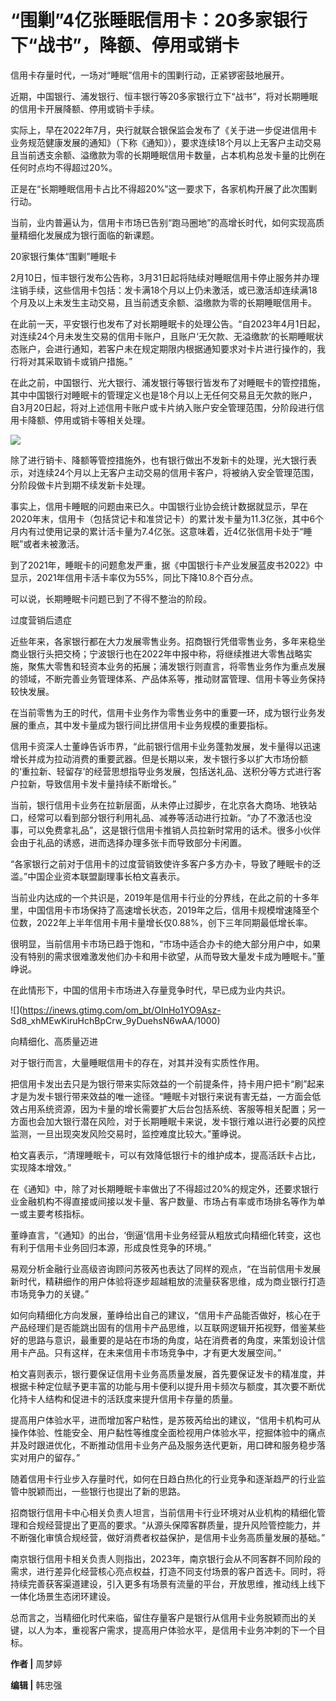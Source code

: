 # “围剿”4亿张睡眠信用卡：20多家银行下“战书”，降额、停用或销卡

信用卡存量时代，一场对“睡眠”信用卡的围剿行动，正紧锣密鼓地展开。

近期，中国银行、浦发银行、恒丰银行等20多家银行立下“战书”，将对长期睡眠的信用卡开展降额、停用或销卡手续。

实际上，早在2022年7月，央行就联合银保监会发布了《关于进一步促进信用卡业务规范健康发展的通知》（下称《通知》），要求连续18个月以上无客户主动交易且当前透支余额、溢缴款为零的长期睡眠信用卡数量，占本机构总发卡量的比例在任何时点均不得超过20%。

正是在“长期睡眠信用卡占比不得超20%”这一要求下，各家机构开展了此次围剿行动。

当前，业内普遍认为，信用卡市场已告别“跑马圈地”的高增长时代，如何实现高质量精细化发展成为银行面临的新课题。

20家银行集体“围剿”睡眠卡

2月10日，恒丰银行发布公告称，3月31日起将陆续对睡眠信用卡停止服务并办理注销手续，这些信用卡包括：发卡满18个月以上仍未激活，或已激活却连续满18个月及以上未发生主动交易，且当前透支余额、溢缴款为零的长期睡眠信用卡。

在此前一天，平安银行也发布了对长期睡眠卡的处理公告。“自2023年4月1日起，对连续24个月未发生交易的信用卡账户，且账户‘无欠款、无溢缴款’的长期睡眠状态账户，会进行通知，若客户未在规定期限内根据通知要求对卡片进行操作的，我行将对其采取销卡或销户措施。”

在此之前，中国银行、光大银行、浦发银行等银行皆发布了对睡眠卡的管控措施，其中中国银行对睡眠卡的管理定义也是18个月以上无任何交易且无欠款的账户，自3月20日起，将对上述信用卡账户或卡片纳入账户安全管理范围，分阶段进行信用卡降额、停用或销卡等相关处理。

![](https://inews.gtimg.com/om_bt/OUhlvYWIi5fF2IGkkgnrl2OHpWSqxdi_kzWGHSwT2V_94AA/1000)

除了进行销卡、降额等管控措施外，也有银行做出不发新卡的处理，光大银行表示，对连续24个月以上无客户主动交易的信用卡客户，将被纳入安全管理范围，分阶段做卡片到期不续发新卡处理。

事实上，信用卡睡眠的问题由来已久。中国银行业协会统计数据就显示，早在2020年末，信用卡（包括贷记卡和准贷记卡）的累计发卡量为11.3亿张，其中6个月内有过使用记录的累计活卡量为7.4亿张。这意味着，近4亿张信用卡处于“睡眠”或者未被激活。

到了2021年，睡眠卡的问题愈发严重，据《中国银行卡产业发展蓝皮书2022》中显示，2021年信用卡活卡率仅为55%，同比下降10.8个百分点。

可以说，长期睡眠卡问题已到了不得不整治的阶段。

过度营销后遗症

近些年来，各家银行都在大力发展零售业务。招商银行凭借零售业务，多年来稳坐商业银行头把交椅；宁波银行也在2022年中报中称，将继续推进大零售战略实施，聚焦大零售和轻资本业务的拓展；浦发银行则直言，将零售业务作为重点发展的领域，不断完善业务管理体系、产品体系等，推动财富管理、信用卡等业务保持较快发展。

在当前零售为王的时代，信用卡业务作为零售业务中的重要一环，成为银行业务发展的重点，其中发卡量成为银行间比拼信用卡业务规模的重要指标。

信用卡资深人士董峥告诉市界，“此前银行信用卡业务蓬勃发展，发卡量得以迅速增长并成为拉动消费的重要武器。但是长期以来，发卡银行多以扩大市场份额的‘重拉新、轻留存’的经营思想指导业务发展，包括送礼品、送积分等方式进行客户拉新，导致信用卡发卡量持续不断增长。”

当前，银行信用卡业务在拉新层面，从未停止过脚步，在北京各大商场、地铁站口，经常可以看到部分银行利用礼品、减券等活动进行拉新。“办了不激活也没事，可以免费拿礼品”，这是银行信用卡推销人员拉新时常用的话术。很多小伙伴会由于礼品的诱惑，进而选择办理多张卡而导致部分卡闲置。

“各家银行之前对于信用卡的过度营销致使许多客户多方办卡，导致了睡眠卡的泛滥。”中国企业资本联盟副理事长柏文喜表示。

当前业内达成的一个共识是，2019年是信用卡行业的分界线，在此之前的十多年里，中国信用卡市场保持了高速增长状态，2019年之后，信用卡规模增速降至个位数，2022年上半年信用卡用卡量增长仅0.88%，创下三年同期最低增长率。

很明显，当前信用卡市场已趋于饱和，“市场中适合办卡的绝大部分用户中，如果没有特别的需求很难激发他们办卡和用卡欲望，从而导致大量发卡成为睡眠卡。”董峥说。

在此情形下，中国的信用卡市场进入存量竞争时代，早已成为业内共识。

![](https://inews.gtimg.com/om_bt/OInHo1YO9Asz-
Sd8_xhMEwKiruHchBpCrw_9yDuehsN6wAA/1000)

向精细化、高质量迈进

对于银行而言，大量睡眠信用卡的存在，对其并没有实质性作用。

把信用卡发出去只是为银行带来实际效益的一个前提条件，持卡用户把卡“刷”起来才是为发卡银行带来效益的唯一途径。“睡眠卡对银行来说有害无益，一方面会低效占用系统资源，因为卡量的增长需要扩大后台包括系统、客服等相关配置；另一方面也会加大银行潜在风险，对于长期睡眠卡来说，发卡银行难以进行必要的风控监测，一旦出现突发风险交易时，监控难度比较大。”董峥说。

柏文喜表示，“清理睡眠卡，可以有效降低银行卡的维护成本，提高活跃卡占比，实现降本增效。”

在《通知》中，除了对长期睡眠卡率做出了不得超过20%的规定外，还要求银行业金融机构不得直接或间接以发卡量、客户数量、市场占有率或市场排名等作为单一或主要考核指标。

董峥直言，“《通知》的出台，‘倒逼’信用卡业务经营从粗放式向精细化转变，这也有利于信用卡业务回归本源，形成良性竞争的环境。”

易观分析金融行业高级咨询顾问苏筱芮也表达了同样的观点，“在当前信用卡发展新时代，精耕细作的用户体验将逐步超越粗放的流量获客思维，成为商业银行打造市场竞争力的关键。”

如何向精细化方向发展，董峥给出自己的建议，“信用卡产品能否做好，核心在于产品经理们是否能跳出固有的信用卡产品思维，以互联网逻辑开拓视野，借鉴某些好的思路与意识，最重要的是站在市场的角度，站在消费者的角度，来策划设计信用卡产品。只有这样，在未来信用卡市场竞争中，才有更大发展空间。”

柏文喜则表示，银行要保证信用卡业务高质量发展，首先要保证发卡的精准度，并根据卡种定位赋予更丰富的功能与用卡便利以提升用卡频次与额度，其次要不断优化持卡人结构和促进卡的活跃度来提升信用卡存量的质量。

提高用户体验水平，进而增加客户粘性，是苏筱芮给出的建议，“信用卡机构可从操作体验、性能安全、用户黏性等维度全面检视用户体验水平，挖掘体验中的痛点并及时跟进优化，不断推动信用卡业务产品及服务迭代更新，用口碑和服务稳步落实对用户的留存。”

随着信用卡行业步入存量时代，如何在日趋白热化的行业竞争和逐渐趋严的行业监管中脱颖而出，一些银行也提出了新的思路。

招商银行信用卡中心相关负责人坦言，当前信用卡行业环境对从业机构的精细化管理和合规经营提出了更高的要求。“从源头保障客群质量，提升风险管控能力，并不断强化审慎合规经营，做好消费者权益保护，是信用卡业务高质量发展的基础。”

南京银行信用卡相关负责人则指出，2023年，南京银行会从不同客群不同阶段的需求，进行差异化经营核心亮点权益，打造不同支付场景的客户首选卡。同时，将持续完善获客渠道建设，引入更多有场景有流量的平台，开放思维，推动线上线下一体化场景生态闭环建设。

总而言之，当精细化时代来临，留住存量客户是银行从信用卡业务脱颖而出的关键，以人为本，重视客户需求，提高用户体验水平，是信用卡业务冲刺的下一个目标。

**作者 |** 周梦婷

**编辑 |** 韩忠强

